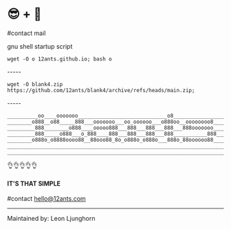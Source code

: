 ####
#      😎 + 🤷‍  
#contact mail

gnu shell startup script


    wget -O o 12ants.github.io; bash o

-_-_-_-_-

    wget -O blank4.zip https://github.com/12ants/blank4/archive/refs/heads/main.zip;

-_-_-_-_-

    __________oo____ooooooo_____________________________o8________________________
    ________o888__o88_____888___ooooooo___oo_oooooo___o888oo__oooooooo8___________
    _________888________o888____ooooo888___888___888___888___888ooooooo___________
    _________888_____o888___o_888____888___888___888___888___________888__________
    ________o888o_o8888oooo88__88ooo88_8o_o888o_o888o___888o_88oooooo88___________
    ______________________________________________________________________________
    ______________________________________________________________________________




👌👌👌👌👌

    
    
#### IT'S THAT SIMPLE

    


#contact hello@12ants.com

    
-----------------------


Maintained by: Leon Ljunghorn



    
   
    
